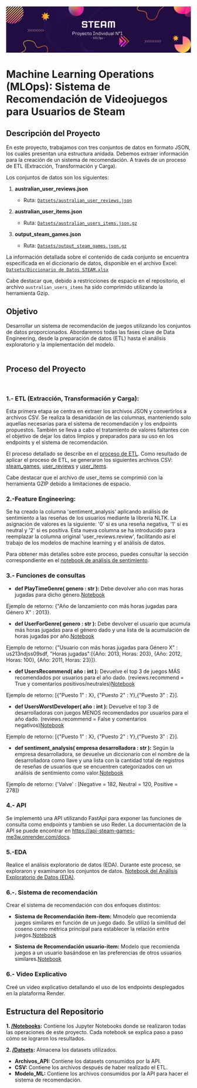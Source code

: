 ![Steam](src/portada.png)
<br />
# Machine Learning Operations (MLOps): Sistema de Recomendación de Videojuegos para Usuarios de Steam

## Descripción del Proyecto

En este proyecto, trabajamos con tres conjuntos de datos en formato JSON, los cuales presentan una estructura anidada. Debemos extraer información para la creación de un sistema de recomendación. A través de un proceso de ETL (Extracción, Transformación y Carga).

Los conjuntos de datos son los siguientes:

1. **australian_user_reviews.json**
   - Ruta: [`Datsets/australian_user_reviews.json`](Datsets/australian_user_reviews.json)

2. **australian_user_items.json**
   - Ruta: [`Datsets/australian_users_items.json.gz`](Datsets/australian_users_items.json.gz)

3. **output_steam_games.json**
   - Ruta: [`Datsets/output_steam_games.json.gz`](Datsets/output_steam_games.json)

La información detallada sobre el contenido de cada conjunto se encuentra especificada en el diccionario de datos, disponible en el archivo Excel:
[`Datsets/Diccionario de Datos STEAM.xlsx`](Datsets/Diccionario%de%Datos%STEAM.xlsx)

Cabe destacar que, debido a restricciones de espacio en el repositorio, el archivo `australian_users_items` ha sido comprimido utilizando la herramienta Gzip.


## Objetivo

Desarrollar un sistema de recomendación de juegos utilizando los conjuntos de datos proporcionados. Abordaremos todas las fases clave de Data Engineering, desde la preparación de datos (ETL) hasta el análisis exploratorio y la implementación del modelo. <br />
<br />

## Proceso del Proyecto <br />
<br />

### **1.- ETL (Extracción, Transformación y Carga):** <br />

Esta primera etapa se centra en extraer los archivos JSON y convertirlos a archivos CSV. Se realiza la desanidación de las columnas, manteniendo solo aquellas necesarias para el sistema de recomendación y los endpoints propuestos. También se lleva a cabo el tratamiento de valores faltantes con el objetivo de dejar los datos limpios y preparados para su uso en los endpoints y el sistema de recomendación.

El proceso detallado se describe en el [proceso de ETL](Notebooks/1.-ETL.ipynb). Como resultado de aplicar el proceso de ETL, se generaron los siguientes archivos CSV: [steam_games](Datsets/CSV/steam_games.csv), [user_reviews](Datsets/CSV/user_reviews.csv) y [user_items](Datsets/CSV/users_items.csv.gz).

Cabe destacar que el archivo de user_items se comprimió con la herramienta GZIP debido a limitaciones de espacio.


### **2.-Feature Engineering:** 
Se ha creado la columna 'sentiment_analysis' aplicando análisis de sentimiento a las reseñas de los usuarios mediante la librería NLTK. La asignación de valores es la siguiente: '0' si es una reseña negativa, '1' si es neutral y '2' si es positiva. Esta nueva columna se ha introducido para reemplazar la columna original 'user_reviews.review', facilitando así el trabajo de los modelos de machine learning y el análisis de datos.

Para obtener más detalles sobre este proceso, puedes consultar la sección correspondiente en el [notebook de análisis de sentimiento](Notebooks\2.-analisis_sentiemientos.ipynb).



### **3.- Funciones de consultas** <br />

- **def PlayTimeGenre( genero : str ):** Debe devolver año con mas horas jugadas para dicho género.[Notebook](Notebooks/3.-play_time_genre.ipynb)

Ejemplo de retorno: {"Año de lanzamiento con más horas jugadas para Género X" : 2013}. 

- **def UserForGenre( genero : str ):** Debe devolver el usuario que acumula más horas jugadas para el género dado y una lista de la acumulación de horas jugadas por año.[Notebook](Notebooks/4.-user_for_genre.ipynb)

Ejemplo de retorno: {"Usuario con más horas jugadas para Género X" : us213ndjss09sdf, "Horas jugadas":[{Año: 2013, Horas: 203}, {Año: 2012, Horas: 100}, {Año: 2011, Horas: 23}]}.

- **def UsersRecommend( año : int ):** Devuelve el top 3 de juegos MÁS recomendados por usuarios para el año dado. (reviews.recommend = True y comentarios positivos/neutrales)[Notebook](Notebooks/5.-users_recommend.ipynb)

Ejemplo de retorno: [{"Puesto 1" : X}, {"Puesto 2" : Y},{"Puesto 3" : Z}].

- **def UsersWorstDeveloper( año : int ):** Devuelve el top 3 de desarrolladoras con juegos MENOS recomendados por usuarios para el año dado. (reviews.recommend = False y comentarios negativos)[Notebook](Notebooks/6.-users_worst_developer.ipynb)

Ejemplo de retorno: [{"Puesto 1" : X}, {"Puesto 2" : Y},{"Puesto 3" : Z}].

- **def sentiment_analysis( empresa desarrolladora : str ):** Según la empresa desarrolladora, se devuelve un diccionario con el nombre de la desarrolladora como llave y una lista con la cantidad total de registros de reseñas de usuarios que se encuentren categorizados con un análisis de sentimiento como valor.[Notebook](Notebooks/7.-sentiment_analysis.ipynb)

Ejemplo de retorno: {'Valve' : [Negative = 182, Neutral = 120, Positive = 278]}

### **4.- API**

Se implementó una API utilizando FastApi para exponer las funciones de consulta como endpoints y tambien se uso Reder. La documentación de la API se puede encontrar en https://api-steam-games-me3w.onrender.com/docs.

### **5.-EDA**

Realice el análisis exploratorio de datos (EDA). Durante este proceso, se exploraron y examinaron  los conjuntos de datos. 
[Notebook del Análisis Exploratorio de Datos (EDA)](Notebooks/8.-EDA.ipynb).


### **6.-. Sistema de recomendación** <br />

Crear el sistema de recomendación con dos enfoques distintos:

- **Sistema de Recomendación ítem-ítem:**
Mmodelo que recomienda juegos similares en función de un juego dado. Se utilizó la similitud del coseno como métrica principal para establecer la relación entre juegos.[Notebook](Notebooks/9.-sistema_recomendacion_item_item.ipynb)

- **Sistema de Recomendación usuario-ítem:**
Modelo que recomienda juegos a un usuario basándose en las preferencias de otros usuarios similares.[Notebook](Notebooks/10.-sistema_recomendacion_user_item.ipynb)


### **6.- Video Explicativo**

Creé un video explicativo detallando el uso de los endpoints desplegados en la plataforma Render.



## Estructura del Repositorio

**1. [/Notebooks](Notebooks/):** Contiene los Jupyter Notebooks donde se realizaron todas las operaciones de este proyecto. Cada notebook se explica paso a paso cómo se lograron los resultados.

**2. [/Datsets](Datsets/):** Almacena los datasets utilizados.
   - **Archivos_API:** Contiene los datasets consumidos por la API.
   - **CSV:** Contiene los archivos después de haber realizado el ETL.
   - **Modelo_ML:** Contiene los archivos consumidos por la API para hacer el sistema de recomendación.


